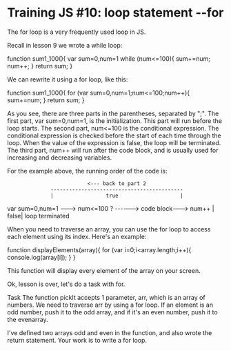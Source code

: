 # Training JS #10: loop statement --for

The for loop is a very frequently used loop in JS.

Recall in lesson 9 we wrote a while loop:

function sum1_100(){
  var sum=0,num=1
  while (num<=100){
    sum+=num;
    num++;
  }
  return sum;
}

We can rewrite it using a for loop, like this:

function sum1_100(){
  for (var sum=0,num=1;num<=100;num++){
    sum+=num;
  }
  return sum;
}

As you see, there are three parts in the parentheses, separated by ";". The first part, var sum=0,num=1, is the initialization. This part will run before the loop starts. The second part, num<=100 is the conditional expression. The conditional expression is checked before the start of each time through the loop. When the value of the expression is false, the loop will be terminated. The third part, num++ will run after the code block, and is usually used for increasing and decreasing variables.

For the example above, the running order of the code is:

                              <--- back to part 2
                  -------------------------------------------
                  |                 true                    |
var sum=0,num=1  --->  num<=100 ?  ------> code block---> num++
                                |  
                           false|
                       loop terminated


When you need to traverse an array, you can use the for loop to access each element using its index. Here's an example:

function displayElements(array){
  for (var i=0;i<array.length;i++){
    console.log(array[i]);
  }
}

This function will display every element of the array on your screen.

Ok, lesson is over, let's do a task with for.

Task
The function pickIt accepts 1 parameter, arr, which is an array of numbers. We need to traverse arr by using a for loop. If an element is an odd number, push it to the odd array, and if it's an even number, push it to the evenarray.

I've defined two arrays odd and even in the function, and also wrote the return statement. Your work is to write a for loop.